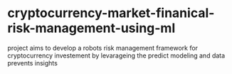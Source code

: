 # cryptocurrency-market-finanical-risk-management-using-ml
project aims to develop a robots risk management framework for cryptocurrency investement by levarageing the predict modeling and data prevents insights 
